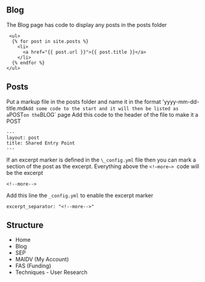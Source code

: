 
## Blog
The Blog page has code to display any posts in the posts folder
```
 <ul>
  {% for post in site.posts %}
    <li>
      <a href="{{ post.url }}">{{ post.title }}</a>
    </li>
  {% endfor %}
</ul>
```

## Posts
Put a markup file in the posts folder and name it in the format
'yyyy-mm-dd-title.md`
Add some code to the start and it will then be listed as a `POST` on the `BLOG` page
Add this code to the header of the file to make it a POST
```
---
layout: post
title: Shared Entry Point
---
```

If an excerpt marker is defined in the `\_config.yml` file then you can mark a section of the post as the excerpt.
Everything above the  `<!—more—> `code will be the excerpt
```
<!--more-->
```

Add this line the `_config.yml` to enable the excerpt marker
```
excerpt_separator: "<!--more-->"
```

## Structure
- Home
- Blog
- SEP
- MAIDV (My Account)
- FAS (Funding)
- Techniques - User Research
